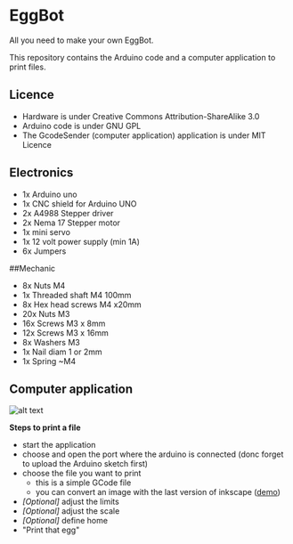 # EggBot
All you need to make your own EggBot.

This repository contains the Arduino code and a computer application to print files.

## Licence

 * Hardware is under Creative Commons Attribution-ShareAlike 3.0
 * Arduino code is under GNU GPL
 * The GcodeSender (computer application) application is under MIT Licence
 
## Electronics 
 * 1x Arduino uno
 * 1x CNC shield for Arduino UNO
 * 2x A4988 Stepper driver
 * 2x Nema 17 Stepper motor
 * 1x mini servo
 * 1x 12 volt power supply (min 1A)
 * 6x Jumpers

##Mechanic
 * 8x	Nuts M4
 * 1x	Threaded shaft M4 100mm
 * 8x	Hex head screws M4 x20mm
 * 20x	Nuts M3
 * 16x	Screws M3 x 8mm
 * 12x	Screws M3 x 16mm
 * 8x	Washers M3
 * 1x	Nail diam 1 or 2mm
 * 1x	Spring ~M4

## Computer application

![alt text](https://raw.githubusercontent.com/fablab-fribourg/EggBot/master/docs/images/screenshot1.png "GcodeSender")

**Steps to print a file**

* start the application
* choose and open the port where the arduino is connected (donc forget to upload the Arduino sketch first)
* choose the file you want to print 
  * this is a simple GCode file
  * you can convert an image with the last version of inkscape ([demo](https://www.youtube.com/watch?v=4jYKMAjzK3A))
* *[Optional]* adjust the limits
* *[Optional]* adjust the scale
* *[Optional]* define home
* "Print that egg"
